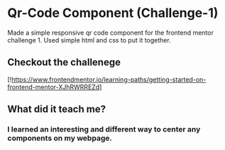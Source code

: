 # Qr-Code Component (Challenge-1)
Made a simple responsive qr code component for the frontend mentor challenge 1. Used simple html and css to put it together. 

## Checkout the challenege 
[!https://www.frontendmentor.io/learning-paths/getting-started-on-frontend-mentor-XJhRWRREZd]

## What did it teach me? 
### I learned an interesting and different way to center any components on my webpage.

